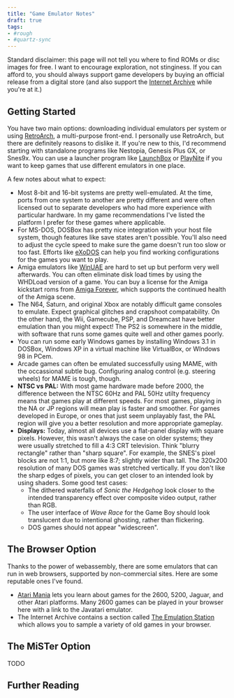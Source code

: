 ```yaml
---
title: "Game Emulator Notes"
draft: true
tags:
- #rough 
- #quartz-sync
---
```


Standard disclaimer: this page will not tell you where to find ROMs or disc images for free. I want to encourage exploration, not stinginess. If you can afford to, you should always support game developers by buying an official release from a digital store (and also support the [Internet Archive](https://archive.org/) while you're at it.)

## Getting Started

You have two main options: downloading individual emulators per system or using [RetroArch](https://www.retroarch.com/), a multi-purpose front-end. I personally use RetroArch, but there are definitely reasons to dislike it. If you're new to this, I'd recommend starting with standalone programs like Nestopia, Genesis Plus GX, or Snes9x. You can use a launcher program like [LaunchBox](https://www.launchbox-app.com/) or [PlayNite](https://playnite.link/) if you want to keep games that use different emulators in one place.

A few notes about what to expect:
- Most 8-bit and 16-bit systems are pretty well-emulated. At the time, ports from one system to another are pretty different and were often licensed out to separate developers who had more experience with particular hardware. In my game recommendations I've listed the platform I prefer for these games where applicable.
- For MS-DOS, DOSBox has pretty nice integration with your host file system, though features like save states aren't possible. You'll also need to adjust the cycle speed to make sure the game doesn't run too slow or too fast. Efforts like [eXoDOS](https://kotaku.com/one-mans-quest-to-collect-every-classic-pc-game-in-exis-1839432488) can help you find working configurations for the games you want to play.
- Amiga emulators like [WinUAE](https://www.winuae.net/) are hard to set up but perform very well afterwards. You can often eliminate disk load times by using the WHDLoad version of a game. You can buy a license for the Amiga kickstart roms from [Amiga Forever](https://www.amigaforever.com/), which supports the continued health of the Amiga scene.
- The N64, Saturn, and original Xbox are notably difficult game consoles to emulate. Expect graphical glitches and crapshoot compatability. On the other hand, the Wii, Gamecube, PSP, and Dreamcast have better emulation than you might expect! The PS2 is somewhere in the middle, with software that runs some games quite well and other games poorly.
- You can run some early Windows games by installing Windows 3.1 in DOSBox, Windows XP in a virtual machine like VirtualBox, or WIndows 98 in PCem.
- Arcade games can often be emulated successfully using MAME, with the occassional subtle bug. Configuring analog control (e.g. steering wheels) for MAME is tough, though.
- **NTSC vs PAL:** With most game hardware made before 2000, the difference between the NTSC 60Hz and PAL 50Hz utilty frequency means that games play at different speeds. For most games, playing in the NA or JP regions will mean play is faster and smoother. For games developed in Europe, or ones that just seem unplayably fast, the PAL region will give you a better resolution and more appropriate gameplay.
- **Displays:** Today, almost all devices use a flat-panel display with square pixels. However, this wasn't always the case on older systems; they were usually stretched to fill a 4:3 CRT television. Think "blurry rectangle" rather than "sharp square". For example, the SNES's pixel blocks are not 1:1, but more like 8:7; slightly wider than tall. The 320x200 resolution of many DOS games was stretched vertically. If you don't like the sharp edges of pixels, you can get closer to an intended look by using shaders. Some good test cases:
	- The dithered waterfalls of *Sonic the Hedgehog* look closer to the intended transparency effect over composite video output, rather than RGB.
	- The user interface of *Wave Race* for the Game Boy should look translucent due to intentional ghosting, rather than flickering.
	- DOS games should not appear "widescreen". 

## The Browser Option

Thanks to the power of webassembly, there are some emulators that can run in web browsers, supported by non-commercial sites. Here are some reputable ones I've found.

- [Atari Mania](http://www.atarimania.com/about.html) lets you learn about games for the 2600, 5200, Jaguar, and other Atari platforms. Many 2600 games can be played in your browser here with a link to the Javatari emulator.
- The Internet Archive contains a section called [The Emulation Station](https://archive.org/details/emulation) which allows you to sample a variety of old games in your browser.

## The MiSTer Option

TODO

## Further Reading